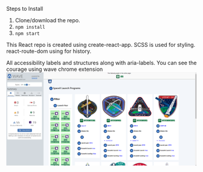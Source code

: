 Steps to Install

1. Clone/download the repo.
2. `npm install`
3. `npm start`

This React repo is created using create-react-app.
SCSS is used for styling.
react-route-dom using for history.

All accessibility labels and structures along with aria-labels.
You can see the courage using wave chrome extension
![Alt text](spacex.png?raw=true "Accessibility")